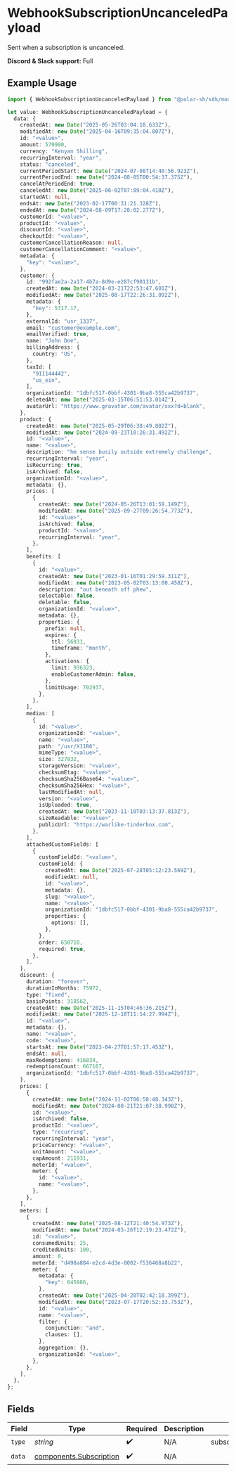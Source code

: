 # WebhookSubscriptionUncanceledPayload

Sent when a subscription is uncanceled.

**Discord & Slack support:** Full

## Example Usage

```typescript
import { WebhookSubscriptionUncanceledPayload } from "@polar-sh/sdk/models/components/webhooksubscriptionuncanceledpayload.js";

let value: WebhookSubscriptionUncanceledPayload = {
  data: {
    createdAt: new Date("2025-05-26T03:04:18.633Z"),
    modifiedAt: new Date("2025-04-16T09:35:04.807Z"),
    id: "<value>",
    amount: 579990,
    currency: "Kenyan Shilling",
    recurringInterval: "year",
    status: "canceled",
    currentPeriodStart: new Date("2024-07-08T14:40:56.923Z"),
    currentPeriodEnd: new Date("2024-08-05T00:54:37.375Z"),
    cancelAtPeriodEnd: true,
    canceledAt: new Date("2025-06-02T07:09:04.410Z"),
    startedAt: null,
    endsAt: new Date("2023-02-17T00:31:21.328Z"),
    endedAt: new Date("2024-08-09T17:28:02.277Z"),
    customerId: "<value>",
    productId: "<value>",
    discountId: "<value>",
    checkoutId: "<value>",
    customerCancellationReason: null,
    customerCancellationComment: "<value>",
    metadata: {
      "key": "<value>",
    },
    customer: {
      id: "992fae2a-2a17-4b7a-8d9e-e287cf90131b",
      createdAt: new Date("2024-03-21T22:53:47.601Z"),
      modifiedAt: new Date("2025-08-17T22:26:31.092Z"),
      metadata: {
        "key": 5317.17,
      },
      externalId: "usr_1337",
      email: "customer@example.com",
      emailVerified: true,
      name: "John Doe",
      billingAddress: {
        country: "US",
      },
      taxId: [
        "911144442",
        "us_ein",
      ],
      organizationId: "1dbfc517-0bbf-4301-9ba8-555ca42b9737",
      deletedAt: new Date("2025-03-15T06:51:53.014Z"),
      avatarUrl: "https://www.gravatar.com/avatar/xxx?d=blank",
    },
    product: {
      createdAt: new Date("2025-05-29T06:38:49.802Z"),
      modifiedAt: new Date("2024-09-23T10:26:31.492Z"),
      id: "<value>",
      name: "<value>",
      description: "hm sense busily outside extremely challenge",
      recurringInterval: "year",
      isRecurring: true,
      isArchived: false,
      organizationId: "<value>",
      metadata: {},
      prices: [
        {
          createdAt: new Date("2024-05-26T13:01:59.149Z"),
          modifiedAt: new Date("2025-09-27T09:26:54.773Z"),
          id: "<value>",
          isArchived: false,
          productId: "<value>",
          recurringInterval: "year",
        },
      ],
      benefits: [
        {
          id: "<value>",
          createdAt: new Date("2023-01-16T01:29:59.311Z"),
          modifiedAt: new Date("2023-05-02T03:13:00.458Z"),
          description: "out beneath off phew",
          selectable: false,
          deletable: false,
          organizationId: "<value>",
          metadata: {},
          properties: {
            prefix: null,
            expires: {
              ttl: 56931,
              timeframe: "month",
            },
            activations: {
              limit: 936323,
              enableCustomerAdmin: false,
            },
            limitUsage: 702937,
          },
        },
      ],
      medias: [
        {
          id: "<value>",
          organizationId: "<value>",
          name: "<value>",
          path: "/usr/X11R6",
          mimeType: "<value>",
          size: 327832,
          storageVersion: "<value>",
          checksumEtag: "<value>",
          checksumSha256Base64: "<value>",
          checksumSha256Hex: "<value>",
          lastModifiedAt: null,
          version: "<value>",
          isUploaded: true,
          createdAt: new Date("2023-11-10T03:13:37.813Z"),
          sizeReadable: "<value>",
          publicUrl: "https://warlike-tinderbox.com",
        },
      ],
      attachedCustomFields: [
        {
          customFieldId: "<value>",
          customField: {
            createdAt: new Date("2025-07-28T05:12:23.569Z"),
            modifiedAt: null,
            id: "<value>",
            metadata: {},
            slug: "<value>",
            name: "<value>",
            organizationId: "1dbfc517-0bbf-4301-9ba8-555ca42b9737",
            properties: {
              options: [],
            },
          },
          order: 650710,
          required: true,
        },
      ],
    },
    discount: {
      duration: "forever",
      durationInMonths: 75972,
      type: "fixed",
      basisPoints: 318562,
      createdAt: new Date("2025-11-15T04:46:36.215Z"),
      modifiedAt: new Date("2025-12-18T11:14:27.994Z"),
      id: "<value>",
      metadata: {},
      name: "<value>",
      code: "<value>",
      startsAt: new Date("2023-04-27T01:57:17.453Z"),
      endsAt: null,
      maxRedemptions: 416834,
      redemptionsCount: 667167,
      organizationId: "1dbfc517-0bbf-4301-9ba8-555ca42b9737",
    },
    prices: [
      {
        createdAt: new Date("2024-11-02T06:58:48.343Z"),
        modifiedAt: new Date("2024-08-21T21:07:38.998Z"),
        id: "<value>",
        isArchived: false,
        productId: "<value>",
        type: "recurring",
        recurringInterval: "year",
        priceCurrency: "<value>",
        unitAmount: "<value>",
        capAmount: 211931,
        meterId: "<value>",
        meter: {
          id: "<value>",
          name: "<value>",
        },
      },
    ],
    meters: [
      {
        createdAt: new Date("2025-08-12T21:40:54.973Z"),
        modifiedAt: new Date("2024-03-26T12:19:23.472Z"),
        id: "<value>",
        consumedUnits: 25,
        creditedUnits: 100,
        amount: 0,
        meterId: "d498a884-e2cd-4d3e-8002-f536468a8b22",
        meter: {
          metadata: {
            "key": 645986,
          },
          createdAt: new Date("2025-04-20T02:42:18.399Z"),
          modifiedAt: new Date("2023-07-17T20:52:33.753Z"),
          id: "<value>",
          name: "<value>",
          filter: {
            conjunction: "and",
            clauses: [],
          },
          aggregation: {},
          organizationId: "<value>",
        },
      },
    ],
  },
};
```

## Fields

| Field                                                              | Type                                                               | Required                                                           | Description                                                        | Example                                                            |
| ------------------------------------------------------------------ | ------------------------------------------------------------------ | ------------------------------------------------------------------ | ------------------------------------------------------------------ | ------------------------------------------------------------------ |
| `type`                                                             | *string*                                                           | :heavy_check_mark:                                                 | N/A                                                                | subscription.uncanceled                                            |
| `data`                                                             | [components.Subscription](../../models/components/subscription.md) | :heavy_check_mark:                                                 | N/A                                                                |                                                                    |